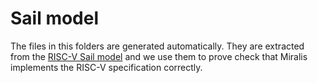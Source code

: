 # Sail model

The files in this folders are generated automatically.
They are extracted from the [RISC-V Sail model](https://github.com/riscv/sail-riscv) and we use them to prove check that Miralis implements the RISC-V specification correctly.
